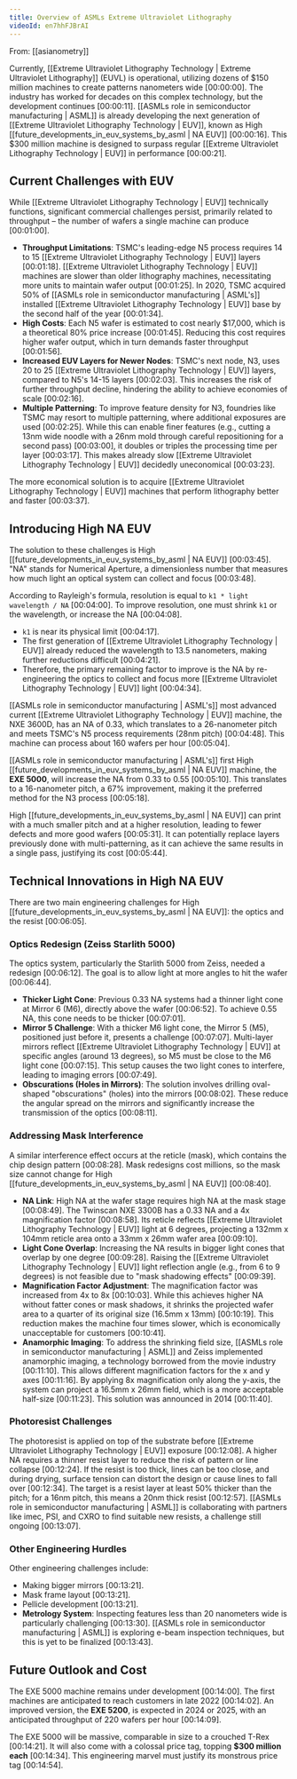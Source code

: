 ```yaml
---
title: Overview of ASMLs Extreme Ultraviolet Lithography
videoId: en7hhFJBrAI
---
```


From: [[asianometry]] <br/> 

Currently, [[Extreme Ultraviolet Lithography Technology | Extreme Ultraviolet Lithography]] (EUVL) is operational, utilizing dozens of $150 million machines to create patterns nanometers wide <a class="yt-timestamp" data-t="00:00:00">[00:00:00]</a>. The industry has worked for decades on this complex technology, but the development continues <a class="yt-timestamp" data-t="00:00:11">[00:00:11]</a>. [[ASMLs role in semiconductor manufacturing | ASML]] is already developing the next generation of [[Extreme Ultraviolet Lithography Technology | EUV]], known as High [[future_developments_in_euv_systems_by_asml | NA EUV]] <a class="yt-timestamp" data-t="00:00:16">[00:00:16]</a>. This $300 million machine is designed to surpass regular [[Extreme Ultraviolet Lithography Technology | EUV]] in performance <a class="yt-timestamp" data-t="00:00:21">[00:00:21]</a>.

## Current Challenges with EUV

While [[Extreme Ultraviolet Lithography Technology | EUV]] technically functions, significant commercial challenges persist, primarily related to throughput – the number of wafers a single machine can produce <a class="yt-timestamp" data-t="00:01:00">[00:01:00]</a>.

*   **Throughput Limitations**: TSMC's leading-edge N5 process requires 14 to 15 [[Extreme Ultraviolet Lithography Technology | EUV]] layers <a class="yt-timestamp" data-t="00:01:18">[00:01:18]</a>. [[Extreme Ultraviolet Lithography Technology | EUV]] machines are slower than older lithography machines, necessitating more units to maintain wafer output <a class="yt-timestamp" data-t="00:01:25">[00:01:25]</a>. In 2020, TSMC acquired 50% of [[ASMLs role in semiconductor manufacturing | ASML's]] installed [[Extreme Ultraviolet Lithography Technology | EUV]] base by the second half of the year <a class="yt-timestamp" data-t="00:01:34">[00:01:34]</a>.
*   **High Costs**: Each N5 wafer is estimated to cost nearly $17,000, which is a theoretical 80% price increase <a class="yt-timestamp" data-t="00:01:45">[00:01:45]</a>. Reducing this cost requires higher wafer output, which in turn demands faster throughput <a class="yt-timestamp" data-t="00:01:56">[00:01:56]</a>.
*   **Increased EUV Layers for Newer Nodes**: TSMC's next node, N3, uses 20 to 25 [[Extreme Ultraviolet Lithography Technology | EUV]] layers, compared to N5's 14-15 layers <a class="yt-timestamp" data-t="00:02:03">[00:02:03]</a>. This increases the risk of further throughput decline, hindering the ability to achieve economies of scale <a class="yt-timestamp" data-t="00:02:16">[00:02:16]</a>.
*   **Multiple Patterning**: To improve feature density for N3, foundries like TSMC may resort to multiple patterning, where additional exposures are used <a class="yt-timestamp" data-t="00:02:25">[00:02:25]</a>. While this can enable finer features (e.g., cutting a 13nm wide noodle with a 26nm mold through careful repositioning for a second pass) <a class="yt-timestamp" data-t="00:03:00">[00:03:00]</a>, it doubles or triples the processing time per layer <a class="yt-timestamp" data-t="00:03:17">[00:03:17]</a>. This makes already slow [[Extreme Ultraviolet Lithography Technology | EUV]] decidedly uneconomical <a class="yt-timestamp" data-t="00:03:23">[00:03:23]</a>.

The more economical solution is to acquire [[Extreme Ultraviolet Lithography Technology | EUV]] machines that perform lithography better and faster <a class="yt-timestamp" data-t="00:03:37">[00:03:37]</a>.

## Introducing High NA EUV

The solution to these challenges is High [[future_developments_in_euv_systems_by_asml | NA EUV]] <a class="yt-timestamp" data-t="00:03:45">[00:03:45]</a>. "NA" stands for Numerical Aperture, a dimensionless number that measures how much light an optical system can collect and focus <a class="yt-timestamp" data-t="00:03:48">[00:03:48]</a>.

According to Rayleigh's formula, resolution is equal to `k1 * light wavelength / NA` <a class="yt-timestamp" data-t="00:04:00">[00:04:00]</a>. To improve resolution, one must shrink `k1` or the wavelength, or increase the NA <a class="yt-timestamp" data-t="00:04:08">[00:04:08]</a>.

*   `k1` is near its physical limit <a class="yt-timestamp" data-t="00:04:17">[00:04:17]</a>.
*   The first generation of [[Extreme Ultraviolet Lithography Technology | EUV]] already reduced the wavelength to 13.5 nanometers, making further reductions difficult <a class="yt-timestamp" data-t="00:04:21">[00:04:21]</a>.
*   Therefore, the primary remaining factor to improve is the NA by re-engineering the optics to collect and focus more [[Extreme Ultraviolet Lithography Technology | EUV]] light <a class="yt-timestamp" data-t="00:04:34">[00:04:34]</a>.

[[ASMLs role in semiconductor manufacturing | ASML's]] most advanced current [[Extreme Ultraviolet Lithography Technology | EUV]] machine, the NXE 3600D, has an NA of 0.33, which translates to a 26-nanometer pitch and meets TSMC's N5 process requirements (28nm pitch) <a class="yt-timestamp" data-t="00:04:48">[00:04:48]</a>. This machine can process about 160 wafers per hour <a class="yt-timestamp" data-t="00:05:04">[00:05:04]</a>.

[[ASMLs role in semiconductor manufacturing | ASML's]] first High [[future_developments_in_euv_systems_by_asml | NA EUV]] machine, the **EXE 5000**, will increase the NA from 0.33 to 0.55 <a class="yt-timestamp" data-t="00:05:10">[00:05:10]</a>. This translates to a 16-nanometer pitch, a 67% improvement, making it the preferred method for the N3 process <a class="yt-timestamp" data-t="00:05:18">[00:05:18]</a>.

High [[future_developments_in_euv_systems_by_asml | NA EUV]] can print with a much smaller pitch and at a higher resolution, leading to fewer defects and more good wafers <a class="yt-timestamp" data-t="00:05:31">[00:05:31]</a>. It can potentially replace layers previously done with multi-patterning, as it can achieve the same results in a single pass, justifying its cost <a class="yt-timestamp" data-t="00:05:44">[00:05:44]</a>.

## Technical Innovations in High NA EUV

There are two main engineering challenges for High [[future_developments_in_euv_systems_by_asml | NA EUV]]: the optics and the resist <a class="yt-timestamp" data-t="00:06:05">[00:06:05]</a>.

### Optics Redesign (Zeiss Starlith 5000)

The optics system, particularly the Starlith 5000 from Zeiss, needed a redesign <a class="yt-timestamp" data-t="00:06:12">[00:06:12]</a>. The goal is to allow light at more angles to hit the wafer <a class="yt-timestamp" data-t="00:06:44">[00:06:44]</a>.

*   **Thicker Light Cone**: Previous 0.33 NA systems had a thinner light cone at Mirror 6 (M6), directly above the wafer <a class="yt-timestamp" data-t="00:06:52">[00:06:52]</a>. To achieve 0.55 NA, this cone needs to be thicker <a class="yt-timestamp" data-t="00:07:01">[00:07:01]</a>.
*   **Mirror 5 Challenge**: With a thicker M6 light cone, the Mirror 5 (M5), positioned just before it, presents a challenge <a class="yt-timestamp" data-t="00:07:07">[00:07:07]</a>. Multi-layer mirrors reflect [[Extreme Ultraviolet Lithography Technology | EUV]] at specific angles (around 13 degrees), so M5 must be close to the M6 light cone <a class="yt-timestamp" data-t="00:07:15">[00:07:15]</a>. This setup causes the two light cones to interfere, leading to imaging errors <a class="yt-timestamp" data-t="00:07:49">[00:07:49]</a>.
*   **Obscurations (Holes in Mirrors)**: The solution involves drilling oval-shaped "obscurations" (holes) into the mirrors <a class="yt-timestamp" data-t="00:08:02">[00:08:02]</a>. These reduce the angular spread on the mirrors and significantly increase the transmission of the optics <a class="yt-timestamp" data-t="00:08:11">[00:08:11]</a>.

### Addressing Mask Interference

A similar interference effect occurs at the reticle (mask), which contains the chip design pattern <a class="yt-timestamp" data-t="00:08:28">[00:08:28]</a>. Mask redesigns cost millions, so the mask size cannot change for High [[future_developments_in_euv_systems_by_asml | NA EUV]] <a class="yt-timestamp" data-t="00:08:40">[00:08:40]</a>.

*   **NA Link**: High NA at the wafer stage requires high NA at the mask stage <a class="yt-timestamp" data-t="00:08:49">[00:08:49]</a>. The Twinscan NXE 3300B has a 0.33 NA and a 4x magnification factor <a class="yt-timestamp" data-t="00:08:58">[00:08:58]</a>. Its reticle reflects [[Extreme Ultraviolet Lithography Technology | EUV]] light at 6 degrees, projecting a 132mm x 104mm reticle area onto a 33mm x 26mm wafer area <a class="yt-timestamp" data-t="00:09:10">[00:09:10]</a>.
*   **Light Cone Overlap**: Increasing the NA results in bigger light cones that overlap by one degree <a class="yt-timestamp" data-t="00:09:28">[00:09:28]</a>. Raising the [[Extreme Ultraviolet Lithography Technology | EUV]] light reflection angle (e.g., from 6 to 9 degrees) is not feasible due to "mask shadowing effects" <a class="yt-timestamp" data-t="00:09:39">[00:09:39]</a>.
*   **Magnification Factor Adjustment**: The magnification factor was increased from 4x to 8x <a class="yt-timestamp" data-t="00:10:03">[00:10:03]</a>. While this achieves higher NA without fatter cones or mask shadows, it shrinks the projected wafer area to a quarter of its original size (16.5mm x 13mm) <a class="yt-timestamp" data-t="00:10:19">[00:10:19]</a>. This reduction makes the machine four times slower, which is economically unacceptable for customers <a class="yt-timestamp" data-t="00:10:41">[00:10:41]</a>.
*   **Anamorphic Imaging**: To address the shrinking field size, [[ASMLs role in semiconductor manufacturing | ASML]] and Zeiss implemented anamorphic imaging, a technology borrowed from the movie industry <a class="yt-timestamp" data-t="00:11:10">[00:11:10]</a>. This allows different magnification factors for the x and y axes <a class="yt-timestamp" data-t="00:11:16">[00:11:16]</a>. By applying 8x magnification only along the y-axis, the system can project a 16.5mm x 26mm field, which is a more acceptable half-size <a class="yt-timestamp" data-t="00:11:23">[00:11:23]</a>. This solution was announced in 2014 <a class="yt-timestamp" data-t="00:11:40">[00:11:40]</a>.

### Photoresist Challenges

The photoresist is applied on top of the substrate before [[Extreme Ultraviolet Lithography Technology | EUV]] exposure <a class="yt-timestamp" data-t="00:12:08">[00:12:08]</a>. A higher NA requires a thinner resist layer to reduce the risk of pattern or line collapse <a class="yt-timestamp" data-t="00:12:24">[00:12:24]</a>. If the resist is too thick, lines can be too close, and during drying, surface tension can distort the design or cause lines to fall over <a class="yt-timestamp" data-t="00:12:34">[00:12:34]</a>. The target is a resist layer at least 50% thicker than the pitch; for a 16nm pitch, this means a 20nm thick resist <a class="yt-timestamp" data-t="00:12:57">[00:12:57]</a>. [[ASMLs role in semiconductor manufacturing | ASML]] is collaborating with partners like imec, PSI, and CXRO to find suitable new resists, a challenge still ongoing <a class="yt-timestamp" data-t="00:13:07">[00:13:07]</a>.

### Other Engineering Hurdles

Other engineering challenges include:
*   Making bigger mirrors <a class="yt-timestamp" data-t="00:13:21">[00:13:21]</a>.
*   Mask frame layout <a class="yt-timestamp" data-t="00:13:21">[00:13:21]</a>.
*   Pellicle development <a class="yt-timestamp" data-t="00:13:21">[00:13:21]</a>.
*   **Metrology System**: Inspecting features less than 20 nanometers wide is particularly challenging <a class="yt-timestamp" data-t="00:13:30">[00:13:30]</a>. [[ASMLs role in semiconductor manufacturing | ASML]] is exploring e-beam inspection techniques, but this is yet to be finalized <a class="yt-timestamp" data-t="00:13:43">[00:13:43]</a>.

## Future Outlook and Cost

The EXE 5000 machine remains under development <a class="yt-timestamp" data-t="00:14:00">[00:14:00]</a>. The first machines are anticipated to reach customers in late 2022 <a class="yt-timestamp" data-t="00:14:02">[00:14:02]</a>. An improved version, the **EXE 5200**, is expected in 2024 or 2025, with an anticipated throughput of 220 wafers per hour <a class="yt-timestamp" data-t="00:14:09">[00:14:09]</a>.

The EXE 5000 will be massive, comparable in size to a crouched T-Rex <a class="yt-timestamp" data-t="00:14:21">[00:14:21]</a>. It will also come with a colossal price tag, topping **$300 million each** <a class="yt-timestamp" data-t="00:14:34">[00:14:34]</a>. This engineering marvel must justify its monstrous price tag <a class="yt-timestamp" data-t="00:14:54">[00:14:54]</a>.